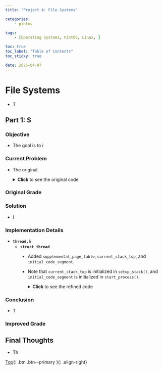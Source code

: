 ```yaml
---
title: "Project 4: File Systems"

categories:
    - pintos

tags:
    - [Operating Systems, PintOS, Linux, ]

toc: true
toc_label: "Table of Contents"
toc_sticky: true

date: 2025-04-07
---
```



# File Systems
- T

## Part 1: S

### Objective
- The goal is to i

### Current Problem
- The original 

  <details markdown="1">
  <summary><b>Click</b> to see the original code</summary>

  ```c
  static bool
  ```
  </details>

### Original Grade

### Solution
- I 

### Implementation Details
- **`thread.h`**
  - **`struct thread`**
    - Added `supplemental_page_table`, `current_stack_top`, and `initial_code_segment`.
    - Note that `current_stack_top` is initialized in `setup_stack()`, and `initial_code_segment` is initialized in `start_process()`.
      <details markdown="1">
      <summary><b>Click</b> to see the refined code</summary>

      ```c
      struct thread
      {
        // other codes
          struct list supplemental_page_table;                     /* supplemental page table */
          void *current_stack_top;                               /* current stack top */ 
          void *initial_code_segment;                            /* address of code segment */

          /* Owned by thread.c. */
          unsigned magic;                     /* Detects stack overflow. */
      };
      ```
      </details>


### Conclusion
- T




### Improved Grade


## Final Thoughts
- Th

[Top](#){: .btn .btn--primary }{: .align-right}